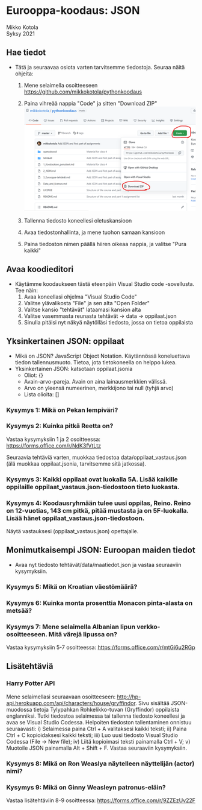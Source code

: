 # Eurooppa-koodaus: JSON
Mikko Kotola  
Syksy 2021

## Hae tiedot
- Tätä ja seuraavaa osiota varten tarvitsemme tiedostoja. Seuraa näitä ohjeita:
    1. Mene selaimella osoitteeseen https://github.com/mikkokotola/pythonkoodaus
    2. Paina vihreää nappia "Code" ja sitten "Download ZIP"
    ![Lataa materiaali](./pics/Lataa_materiaali.png)
    
    3. Tallenna tiedosto koneellesi oletuskansioon 
    4. Avaa tiedostonhallinta, ja mene tuohon samaan kansioon
    5. Paina tiedoston nimen päällä hiiren oikeaa nappia, ja valitse "Pura kaikki"

## Avaa koodieditori
- Käytämme koodaukseen tästä eteenpäin Visual Studio code -sovellusta. Tee näin:
    1. Avaa koneellasi ohjelma "Visual Studio Code"
    2. Valitse ylävalikosta "File" ja sen alta "Open Folder"
    3. Valitse kansio "tehtävät" lataamasi kansion alta
    4. Valitse vasemmasta reunasta tehtävät -> data -> oppilaat.json
    5. Sinulla pitäisi nyt näkyä näytölläsi tiedosto, jossa on tietoa oppilaista

## Yksinkertainen JSON: oppilaat
- Mikä on JSON? JavaScript Object Notation. Käytännössä koneluettava tiedon tallennusmuoto. Tietoa, jota tietokoneella on helppo lukea.
- Yksinkertainen JSON: katsotaan oppilaat.jsonia
    - Oliot: {}
    - Avain-arvo-pareja. Avain on aina lainausmerkkien välissä.
    - Arvo on yleensä numeerinen, merkkijono tai null (tyhjä arvo)
    - Lista olioita: []

### Kysymys 1: Mikä on Pekan lempiväri?
### Kysymys 2: Kuinka pitkä Reetta on?

Vastaa kysymyksiin 1 ja 2 osoitteessa: https://forms.office.com/r/NdK3fVtLtz

Seuraavia tehtäviä varten, muokkaa tiedostoa data/oppilaat_vastaus.json (älä muokkaa oppilaat.jsonia, tarvitsemme sitä jatkossa).
### Kysymys 3: Kaikki oppilaat ovat luokalla 5A. Lisää kaikille oppilaille oppilaat_vastaus.json-tiedostoon tieto luokasta.
### Kysymys 4: Koodausryhmään tulee uusi oppilas, Reino. Reino on 12-vuotias, 143 cm pitkä, pitää mustasta ja on 5F-luokalla. Lisää hänet oppilaat_vastaus.json-tiedostoon. 

Näytä vastauksesi (oppilaat_vastaus.json) opettajalle.

## Monimutkaisempi JSON: Euroopan maiden tiedot
- Avaa nyt tiedosto tehtävät/data/maatiedot.json ja vastaa seuraaviin kysymyksiin.

### Kysymys 5: Mikä on Kroatian väestömäärä?
### Kysymys 6: Kuinka monta prosenttia Monacon pinta-alasta on metsää?
### Kysymys 7: Mene selaimella Albanian lipun verkko-osoitteeseen. Mitä värejä lipussa on?

Vastaa kysymyksiin 5-7 osoitteessa: https://forms.office.com/r/mtGi6u2RGp

## Lisätehtäviä
### Harry Potter API
Mene selaimellasi seuraavaan osoitteeseen: http://hp-api.herokuapp.com/api/characters/house/gryffindor. Sivu sisältää JSON-muodossa tietoja Tylypahkan Rohkelikko-tuvan (Gryffindor) oppilaista englanniksi. Tutki tiedostoa selaimessa tai tallenna tiedosto koneellesi ja avaa se Visual Studio Codessa. Helpoiten tiedoston tallentaminen onnistuu seuraavasti: i) Selaimessa paina Ctrl + A valitaksesi kaikki teksti; ii) Paina Ctrl + C kopioidaksesi kaikki teksti; iii) Luo uusi tiedosto Visual Studio Codessa (File -> New file); iv) Liitä kopioimasi teksti painamalla Ctrl + V; v) Muotoile JSON painamalla Alt + Shift + F. Vastaa seuraaviin kysymyksiin.

### Kysymys 8: Mikä on Ron Weaslya näytelleen näyttelijän (actor) nimi?
### Kysymys 9: Mikä on Ginny Weasleyn patronus-eläin? 

Vastaa lisätehtäviin 8-9 osoitteessa: https://forms.office.com/r/9ZZEzUv22F